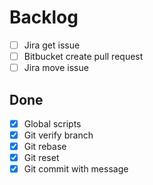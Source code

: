 Backlog
=======

* [ ] Jira get issue
* [ ] Bitbucket create pull request
* [ ] Jira move issue

Done
----
* [X] Global scripts
* [X] Git verify branch
* [X] Git rebase
* [X] Git reset
* [X] Git commit with message

